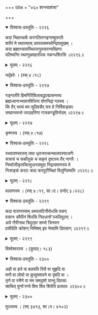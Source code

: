+++
title = "०६० शान्त्याशंसा"

+++



<details open><summary>विश्वास-प्रस्तुतिः - २२९६</summary>

कदा भिक्षाभक्ष्यैः करगलितगङ्गाम्बुतरलैः  
शरीरं मे स्थास्यत्य् उपरतसमस्तेन्द्रियसुखम् ।  
कदा ब्रह्माभ्यासस्थिरतनुतयारण्यविहगाः  
पतिष्यन्ति स्थाणुभ्रमहतधियः स्कन्धशिरसि ॥२२९६॥
</details>

<details><summary>मूलम् - २२९६</summary>

कदा भिक्षाभक्ष्यैः करगलितगङ्गाम्बुतरलैः  
शरीरं मे स्थास्यत्य् उपरतसमस्तेन्द्रियसुखम् ।  
कदा ब्रह्माभ्यासस्थिरतनुतयारण्यविहगाः  
पतिष्यन्ति स्थाणुभ्रमहतधियः स्कन्धशिरसि ॥२२९६॥
</details>


भर्तृहरेः । (स्स् ४।१८)  



<details open><summary>विश्वास-प्रस्तुतिः - २२९७</summary>

गङ्गातीरे हिमगिरिशिलाबद्धपद्मासनस्य   
ब्रह्मध्यानाभ्यसनविधिना योगनिद्रां गतस्य ।  
किं तैर् भाव्यं मम सुदिवसैर् यत्र ते निर्विशङ्काः  
सम्प्राप्स्यन्ते जरठहरिणा गात्रकण्डूविनोदम् ॥२२९७॥
</details>

<details><summary>मूलम् - २२९७</summary>

गङ्गातीरे हिमगिरिशिलाबद्धपद्मासनस्य   
ब्रह्मध्यानाभ्यसनविधिना योगनिद्रां गतस्य ।  
किं तैर् भाव्यं मम सुदिवसैर् यत्र ते निर्विशङ्काः  
सम्प्राप्स्यन्ते जरठहरिणा गात्रकण्डूविनोदम् ॥२२९७॥
</details>


कृष्णस्य । (स्स् ४।१७)  



<details open><summary>विश्वास-प्रस्तुतिः - २२९८</summary>

रथ्यातश्चरतस् तथा धृतजरत्कन्थालवस्याध्वगैः  
सत्रासं च सकौतुकं च सकृपं दृष्टस्य तैर् नागरैः ।  
निर्व्याजीकृतचित्सुधारसमुदा निद्रायमाणस्य मे  
निःशङ्कं करटः कदा करपुटीभिक्षां विलुण्ठिष्यति ॥२२९८॥
</details>

<details><summary>मूलम् - २२९८</summary>

रथ्यातश्चरतस् तथा धृतजरत्कन्थालवस्याध्वगैः  
सत्रासं च सकौतुकं च सकृपं दृष्टस्य तैर् नागरैः ।  
निर्व्याजीकृतचित्सुधारसमुदा निद्रायमाणस्य मे  
निःशङ्कं करटः कदा करपुटीभिक्षां विलुण्ठिष्यति ॥२२९८॥
</details>


वल्लणस्य । (स्स् ४।१९, सा।द। उन्देर् ३।२२८)  



<details open><summary>विश्वास-प्रस्तुतिः - २२९९</summary>

कदा वाराणस्याम् अमरतटिनीरोधसि वसन्  
वसानः कौपीनं शिरसि निदधानो’ञ्जलिपुटम् ।  
अये गौरीनाथ त्रिपुरहर शम्भो त्रिनयन  
प्रसीदेति क्रोशन् निमिषम् इव नेष्यामि दिवसान् ॥२२९९॥
</details>

<details><summary>मूलम् - २२९९</summary>

कदा वाराणस्याम् अमरतटिनीरोधसि वसन्  
वसानः कौपीनं शिरसि निदधानो’ञ्जलिपुटम् ।  
अये गौरीनाथ त्रिपुरहर शम्भो त्रिनयन  
प्रसीदेति क्रोशन् निमिषम् इव नेष्यामि दिवसान् ॥२२९९॥
</details>


विश्वेश्वरस्य । (कुवल्। १८३)  



<details open><summary>विश्वास-प्रस्तुतिः - २३००</summary>

अहौ वा हारे वा बलवति रिपौ वा सुहृदि वा   
मणौ वा लोष्टे वा कुसुमशयने वा दृषदि वा ।  
तृणे वा स्त्रैणे वा मम समदृशो यान्तु दिवसाः   
क्वचित् पुण्ये’रण्ये शिव शिव शिवेति प्रलपतः ॥२३००॥
</details>

<details><summary>मूलम् - २३००</summary>

अहौ वा हारे वा बलवति रिपौ वा सुहृदि वा   
मणौ वा लोष्टे वा कुसुमशयने वा दृषदि वा ।  
तृणे वा स्त्रैणे वा मम समदृशो यान्तु दिवसाः   
क्वचित् पुण्ये’रण्ये शिव शिव शिवेति प्रलपतः ॥२३००॥
</details>


मुञ्जस्य । (स्व् ३४१३, शा।प। ४१०२)  

